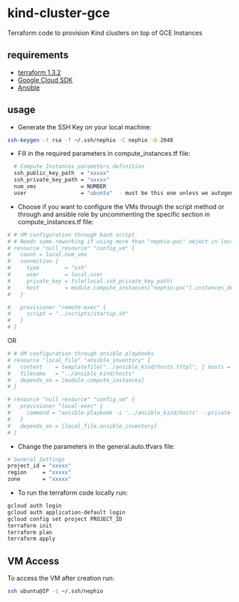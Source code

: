 # kind-cluster-gce

Terraform code to provision Kind clusters on top of GCE Instances

## requirements

- [terraform 1.3.2](https://www.terraform.io/downloads.html)
- [Google Cloud SDK](https://cloud.google.com/sdk/docs/install)
- [Ansible](https://docs.ansible.com/ansible/latest/installation_guide/intro_installation.html)

## usage

- Generate the SSH Key on your local machine:

```bash
ssh-keygen -t rsa -f ~/.ssh/nephio -C nephio -b 2048
```

- Fill in the required parameters in compute_instances.tf file:

```bash
  # Compute Instances parameters definition
  ssh_public_key_path  = "xxxxx"
  ssh_private_key_path = "xxxxx"
  num_vms              = NUMBER
  user                 = "ubuntu"  - must be this one unless we autogenerate the kind_setup.yaml as it is performed on the ansible hosts inventory
```

- Choose if you want to configure the VMs through the script method or through and ansible role by uncommenting the specific section in compute_instances.tf file:

```bash
# # VM configuration through bash script 
# # Needs some reworking if using more than "nephio-poc" object in locals
# resource "null_resource" "config_vm" {
#   count = local.num_vms
#   connection {
#     type        = "ssh"
#     user        = local.user
#     private_key = file(local.ssh_private_key_path)
#     host        = module.compute_instances["nephio-poc"].instances_details[count.index].*.network_interface[0].*.access_config[0].*.nat_ip[0]
#   }

#   provisioner "remote-exec" {
#     script = "../scripts/startup.sh"
#   }
# }
```

OR

```bash
# # VM configuration through ansible playbooks
# resource "local_file" "ansible_inventory" {
#   content    = templatefile("../ansible_kind/hosts.tftpl", { hosts = { for k, vm in module.compute_instances : k => vm.instances_details[*].*.network_interface[0].*.access_config[0].*.nat_ip[0] }, user = local.user })
#   filename   = "../ansible_kind/hosts"
#   depends_on = [module.compute_instances]
# }

# resource "null_resource" "config_vm" {
#   provisioner "local-exec" {
#     command = "ansible-playbook -i '../ansible_kind/hosts' --private-key ${local.ssh_private_key_path} ../ansible_kind/kind_setup.yaml"
#   }
#   depends_on = [local_file.ansible_inventory]
# }
```

- Change the parameters in the general.auto.tfvars file:

```bash
# General Settings
project_id = "xxxxx"
region     = "xxxxx"
zone       = "xxxxx"
```

- To run the terraform code locally run:

```bash
gcloud auth login
gcloud auth application-default login
gcloud config set project PROJECT_ID
terraform init
terraform plan
terraform apply
```

## VM Access

To access the VM after creation run:

```bash
ssh ubuntu@IP -i ~/.ssh/nephio
```
